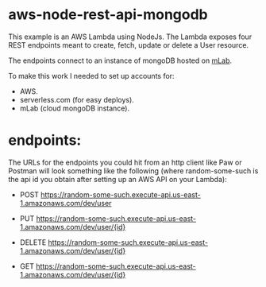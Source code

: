 # aws-node-rest-api-mongodb
This example is an AWS Lambda using NodeJs. The Lambda exposes four
REST endpoints meant to create, fetch, update or delete a User resource.

The endpoints connect to an instance of mongoDB hosted on [mLab](https://mlab.com/).

To make this work I needed to set up accounts for:
- AWS.
- serverless.com (for easy deploys).
- mLab (cloud mongoDB instance).


# endpoints:
The URLs for the endpoints you could hit from an http client like Paw or
Postman will look something like the following (where random-some-such is the
api id you obtain after setting up an AWS API on your Lambda):

- POST https://random-some-such.execute-api.us-east-1.amazonaws.com/dev/user

- PUT https://random-some-such.execute-api.us-east-1.amazonaws.com/dev/user/{id}

- DELETE https://random-some-such.execute-api.us-east-1.amazonaws.com/dev/user/{id}

- GET https://random-some-such.execute-api.us-east-1.amazonaws.com/dev/user/{id}
